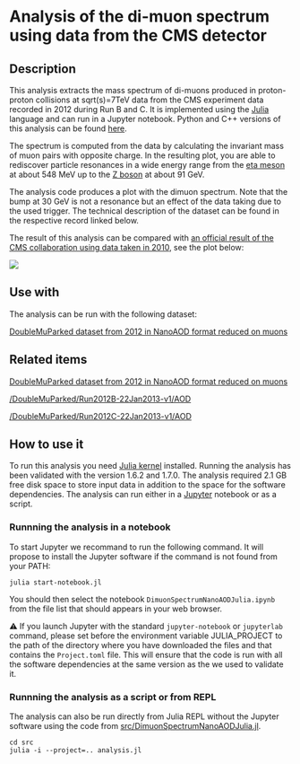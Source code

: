 # Analysis of the di-muon spectrum using data from the CMS detector

## Description

This analysis extracts the mass spectrum of di-muons produced in proton-proton collisions at sqrt(s)=7TeV data from the CMS experiment data recorded in 2012 during Run B and C. It is implemented using the [Julia](https://julialang.org/) language and can run in a Jupyter notebook. Python and C++ versions of this analysis can be found [here](https://opendata.web.cern.ch/record/12342).

The spectrum is computed from the data by calculating the invariant mass of muon pairs with opposite charge. In the resulting plot, you are able to rediscover particle resonances in a wide energy range from the [eta meson](https://en.wikipedia.org/wiki/Eta_meson) at about 548 MeV up to the [Z boson](https://en.wikipedia.org/wiki/W_and_Z_bosons) at about 91 GeV.

The analysis code produces a plot with the dimuon spectrum. Note that the bump at 30 GeV is not a resonance but an effect of the data taking due to the used trigger. The technical description of the dataset can be found in the respective record linked below.

The result of this analysis can be compared with [an official result of the CMS collaboration using data taken in 2010](https://cds.cern.ch/record/1456510), see the plot below:

![](http://cds.cern.ch/record/1456510/files/pictures_samples_dimuonSpectrum_40pb-1_mod-combined.png)

## Use with

The analysis can be run with the following dataset:

[DoubleMuParked dataset from 2012 in NanoAOD format reduced on muons](https://opendata.web.cern.ch/record/12341)

## Related items

[DoubleMuParked dataset from 2012 in NanoAOD format reduced on muons](https://opendata.web.cern.ch/record/12341)

[/DoubleMuParked/Run2012B-22Jan2013-v1/AOD](https://opendata.web.cern.ch/record/6004)

[/DoubleMuParked/Run2012C-22Jan2013-v1/AOD](https://opendata.web.cern.ch/record/6030)

## How to use it

To run this analysis you need [Julia kernel](https://julialang.github.io/IJulia.jl/stable/) installed. Running the analysis has been validated with the version 1.6.2 and 1.7.0. The analysis required 2.1 GB free disk space to store input data in addition to the space for the software dependencies. The analysis can run either in a [Jupyter](https://jupyter.org) notebook or as a script.

### Runnning the analysis in a notebook

To start Jupyter we recommand to run the following command. It will propose to install the Jupyter software if the command is not found from your PATH:

```julia start-notebook.jl```

You should then select the notebook `DimuonSpectrumNanoAODJulia.ipynb` from the file list that should appears in your web browser.

⚠ If you launch Jupyter with the standard `jupyter-notebook` or `jupyterlab` command, please set before the environment variable JULIA_PROJECT to the path of the directory where you have downloaded the files and that contains the `Project.toml` file. This will ensure that the code is run with all the software dependencies at the same version as the we used to validate it.

### Runnning the analysis as a script or from REPL

The analysis can also be run directly from Julia REPL without the Jupyter software using the code from [src/DimuonSpectrumNanoAODJulia.jl](src/DimuonSpectrumNanoAODJulia.jl).

```
cd src
julia -i --project=.. analysis.jl
```
